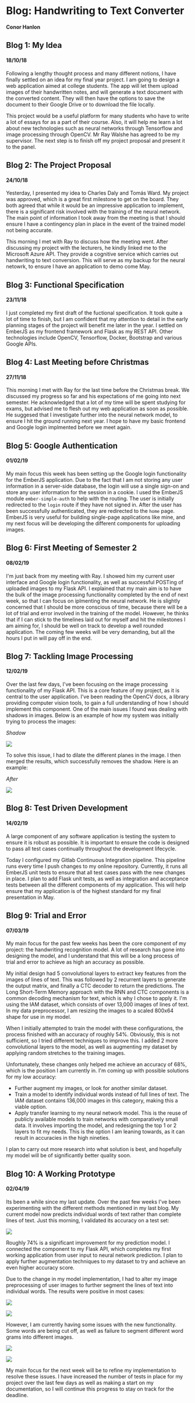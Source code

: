 # Blog: Handwriting to Text Converter

**Conor Hanlon**

## Blog 1: My Idea

#### 18/10/18

Following a lengthy thought process and many different notions, I have finally settled on an idea for my final year project. I am going to design a web application aimed at college students. The app will let them upload images of their handwritten notes, and will generate a text document with the converted content. They will then have the options to save the document to their Google Drive or to download the file locally.

This project would be a useful platform for many students who have to write a lot of essays for as a part of their course. Also, it will help me learn a lot about new technologies such as neural networks through Tensorflow and image processing through OpenCV. Mr Ray Walshe has agreed to be my supervisor. The next step is to finish off my project proposal and present it to the panel.

## Blog 2: The Project Proposal

#### 24/10/18

Yesterday, I presented my idea to Charles Daly and Tomás Ward. My project was approved, which is a great first milestone to get on the board. They both agreed that while it would be an impressive application to implement, there is a significant risk involved with the training of the neural network. The main point of information I took away from the meeting is that I should ensure I have a contingency plan in place in the event of the trained model not being accurate.

This morning I met with Ray to discuss how the meeting went. After discussing my project with the lecturers, he kindly linked me to the Microsoft Azure API. They provide a cognitive service which carries out handwriting to text conversion. This will serve as my backup for the neural netowrk, to ensure I have an application to demo come May.

## Blog 3: Functional Specification

#### 23/11/18

I just completed my first draft of the fuctional specification. It took quite a lot of time to finish, but I am confident that my attention to detail in the early planning stages of the project will benefit me later in the year. I settled on EmberJS as my frontend framework and Flask as my REST API. Other technologies include OpenCV, Tensorflow, Docker, Bootstrap and various Google APIs.

## Blog 4: Last Meeting before Christmas

#### 27/11/18

This morning I met with Ray for the last time before the Christmas break. We discussed my progress so far and his expectations of me going into next semester. He acknowledged that a lot of my time will be spent studying for exams, but advised me to flesh out my web application as soon as possible. He suggesed that I investigate further into the neural network model, to ensure I hit the ground running next year. I hope to have my basic frontend and Google login implmented before we meet again.

## Blog 5: Google Authentication

#### 01/02/19

My main focus this week has been setting up the Google login functionality for the EmberJS application. Due to the fact that I am not storing any user information in a server-side database, the login will use a single sign-on and store any user information for the session in a cookie. I used the EmberJS module `ember-simple-auth` to help with the routing. The user is initially redirected to the `login` route if they have not signed in. After the user has been successfully authenticated, they are redirected to the `home` page. EmberJS is very useful for building single-page applications like mine, and my next focus will be developing the different components for uploading images.

## Blog 6: First Meeting of Semester 2

#### 08/02/19

I'm just back from my meeting with Ray. I showed him my current user interface and Google login functionality, as well as successful POSTing of uploaded images to my Flask API. I explained that my main aim is to have the bulk of the image processing functionality completed by the end of next week, so that I can focus on iplmenting the neural network. He is slightly concerned that I should be more conscious of time, because there will be a lot of trial and error involved in the training of the model. However, he thinks that if I can stick to the timelines laid out for myself and hit the milestones I am aiming for, I should be well on track to develop a well rounded application. The coming few weeks will be very demanding, but all the hours I put in will pay off in the end.

## Blog 7: Tackling Image Processing

#### 12/02/19

Over the last few days, I've been focusing on the image processing functionality of my Flask API. This is a core feature of my project, as it is central to the user application. I've been reading the OpenCV docs, a library providing computer vision tools, to gain a full understanding of how I should implement this component. One of the main issues I found was dealing with shadows in images. Below is an example of how my system was initially trying to process the images:

*Shadow*

![](images/shadow.jpeg)

To solve this issue, I had to dilate the different planes in the image. I then merged the results, which successfully removes the shadow. Here is an example:

*After*

![](images/after.jpg)

## Blog 8: Test Driven Development

#### 14/02/19

A large component of any software application is testing the system to ensure it is robust as possible. It is important to ensure the code is designed to pass all test cases continually throughout the development lifecycle.

Today I configured my Gitlab Continuous Integration pipeline. This pipeline runs every time I push changes to my online repository. Currently, it runs all EmberJS unit tests to ensure that all test cases pass with the new changes in place. I plan to add Flask unit tests, as well as integration and acceptance tests between all the different components of my application. This will help ensure that my application is of the highest standard for my final presentation in May.

## Blog 9: Trial and Error

#### 07/03/19

My main focus for the past few weeks has been the core component of my project: the handwriting recognition model. A lot of research has gone into designing the model, and I understand that this will be a long process of trial and error to achieve as high an accuracy as possible.

My initial design had 5 convolutional layers to extract key features from the images of lines of text. This was followed by 2 recurrent layers to generate the output matrix, and finally a CTC decoder to return the predictions. The Long Short-Term Memory approach with the RNN and CTC components is a common decoding mechanism for text, which is why I chose to apply it. I'm using the IAM dataset, which consists of over 13,000 images of lines of text. In my data preprocessor, I am resizing the images to a scaled 800x64 shape for use in my model.

When I initially attempted to train the model with these configurations, the process finished with an accuracy of roughly 54%. Obviously, this is not sufficient, so I tried different techniques to improve this. I added 2 more convolutional layers to the model, as well as augmenting my dataset by applying random stretches to the training images.

Unfortunately, these changes only helped me achieve an accuracy of 68%, which is the position I am currently in. I'm coming up with possible solutions for my low accuracy:

-  Further augment my images, or look for another similar dataset.
-  Train a model to identify individual words instead of full lines of text. The IAM dataset contains 136,000 images in this category, making this a viable option.
-  Apply transfer learning to my neural network model. This is the reuse of publicly available models to train networks with comparatively small data. It involves importing the model, and redesigning the top 1 or 2 layers to fit my needs. This is the option I am leaning towards, as it can result in accuracies in the high nineties.

I plan to carry out more research into what solution is best, and hopefully my model will be of significantly better quality soon.

## Blog 10: A Working Prototype

#### 02/04/19

Its been a while since my last update. Over the past few weeks I've been experimenting with the different methods mentioned in my last blog. My current model now predicts individual words of text rather than complete lines of text. Just this morning, I validated its accuracy on a test set:

![](images/accuracy.png)

Roughly 74% is a significant improvement for my prediction model. I connected the component to my Flask API, which completes my first working application from user input to neural network prediction. I plan to apply further augmentation techniques to my dataset to try and achieve an even higher accuracy score.

Due to the change in my model implementation, I had to alter my image preprocessing of user images to further segment the lines of text into individual words. The results were positive in most cases:

![](images/correct_1.jpg)

![](images/correct_2.jpg)

However, I am currently having some issues with the new functionality. Some words are being cut off, as well as failure to segment different word grams into different images.

![](images/incorrect_1.jpg)

![](images/incorrect_2.jpg)

My main focus for the next week will be to refine my implementation to resolve these issues. I have increased the number of tests in place for my project over the last few days as well as making a start on my documentation, so I will continue this progress to stay on track for the deadline.
